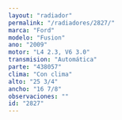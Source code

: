 ```yaml
---
layout: "radiador"
permalink: "/radiadores/2827/"
marca: "Ford"
modelo: "Fusion"
ano: "2009"
motor: "L4 2.3, V6 3.0"
transmision: "Automática"
parte: "438057"
clima: "Con clima"
alto: "25 3/4"
ancho: "16 7/8"
observaciones: ""
id: "2827"
---
```


